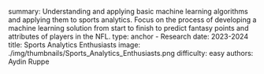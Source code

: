 summary: Understanding and applying basic machine learning algorithms and applying them to sports analytics. Focus on the process of developing a machine learning solution from start to finish to predict fantasy points and attributes of players in the NFL.
type: anchor - Research
date: 2023-2024
title: Sports Analytics Enthusiasts
image: ./img/thumbnails/Sports_Analytics_Enthusiasts.png
difficulty: easy
authors: Aydin Ruppe
